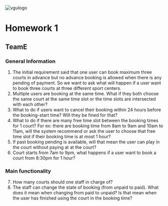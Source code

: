 ![vgulogo](https://github.com/nguyentringuyencool/Images/blob/master/vgulogo.png)
# **Homework 1**
## **TeamE**
### **General Information** ###
1. The initial requirement said that one user can book maximum three courts in advance but no advance booking is allowed when there is any pending of payment. So we want to ask what will happen if a user want to book three courts at three different sport centers.
2. Multiple users are booking at the same time. What if they both choose the same court at the same time slot or the time slots are intersected with each other?
3. What to do if users want to cancel their booking within 24 hours before the booking-start time? Will they be fined for that?
4. What to do if there are many free time slot between the booking times for 1 court? For ex: there are booking time from 8am to 9am and 10am to 11am, will the system recommend or ask the user to choose that free time slot if their booking time is at most 1 hour?
5. If past booking pending is available, will that mean the user can play in the court without paying at at the court?
6. Court starts from 7am to 9pm, what happens if a user want to book a court from 8:30pm for 1 hour?
### **Main functionality** ###
7. How many courts should one staff in charge of?
8. The staff can change the state of booking (from unpaid to paid). What does it mean when changing from paid to unpaid? Is that mean when the user has finished using the court in the booking time?
